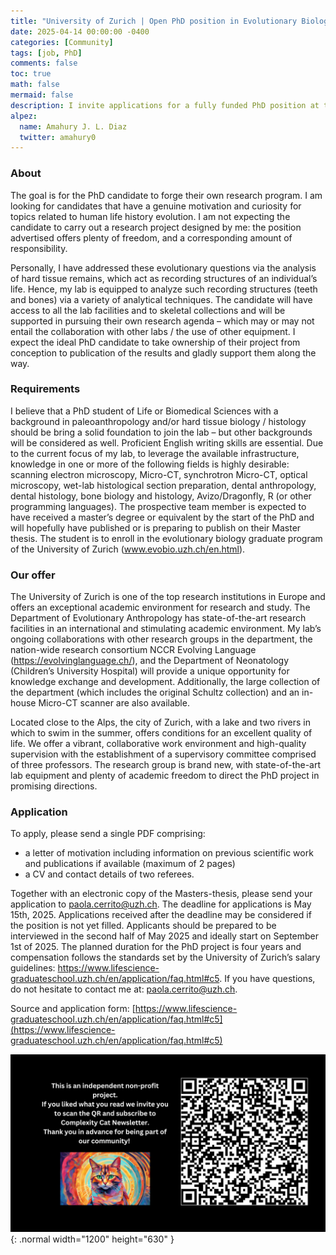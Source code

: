 ```yaml
---
title: "University of Zurich | Open PhD position in Evolutionary Biology"
date: 2025-04-14 00:00:00 -0400
categories: [Community]
tags: [job, PhD]
comments: false
toc: true
math: false
mermaid: false
description: I invite applications for a fully funded PhD position at the Hominin Evolution Group in the Department of Evolutionary Anthropology of the University of Zurich. The doctoral candidate will work in the context of the Professorship of Human Evolution with Prof. Dr. Paola Cerrito. 
alpez:
  name: Amahury J. L. Diaz
  twitter: amahury0
---
```

### About
The goal is for the PhD candidate to forge their own research program. I am looking for candidates that have a genuine motivation and curiosity for topics related to human life history evolution. I am not expecting the candidate to carry out a research project designed by me: the position advertised offers plenty of freedom, and a corresponding amount of responsibility.

Personally, I have addressed these evolutionary questions via the analysis of hard tissue remains, which act as recording structures of an individual’s life. Hence, my lab is equipped to analyze such recording structures (teeth and bones) via a variety of analytical techniques. The candidate will have access to all the lab facilities and to skeletal collections and will be supported in pursuing their own research agenda – which may or may not entail the collaboration with other labs / the use of other equipment. I expect the ideal PhD candidate to take ownership of their project from conception to publication of the results and gladly support them along the way.

### Requirements
I believe that a PhD student of Life or Biomedical Sciences with a background in paleoanthropology and/or hard tissue biology / histology should be bring a solid foundation to join the lab – but other backgrounds will be considered as well. Proficient English writing skills are essential. Due to the current focus of my lab, to leverage the available infrastructure, knowledge in one or more of the following fields is highly desirable: scanning electron microscopy, Micro-CT, synchrotron Micro-CT, optical microscopy, wet-lab histological section preparation, dental anthropology, dental histology, bone biology and histology, Avizo/Dragonfly, R (or other programming languages). The prospective team member is expected to have received a master’s degree or equivalent by the start of the PhD and will hopefully have published or is preparing to publish on their Master thesis. The student is to enroll in the evolutionary biology graduate program of the University of Zurich (www.evobio.uzh.ch/en.html).

### Our offer
The University of Zurich is one of the top research institutions in Europe and offers an exceptional academic environment for research and study. The Department of Evolutionary Anthropology has state-of-the-art research facilities in an international and stimulating academic environment. My lab’s ongoing collaborations with other research groups in the department, the nation-wide research consortium NCCR Evolving Language (https://evolvinglanguage.ch/), and the Department of Neonatology (Children’s University Hospital) will provide a unique opportunity for knowledge exchange and development. Additionally, the large collection of the department (which includes the original Schultz collection) and an in-house Micro-CT scanner are also available.

Located close to the Alps, the city of Zurich, with a lake and two rivers in which to swim in the summer, offers conditions for an excellent quality of life. We offer a vibrant, collaborative work environment and high-quality supervision with the establishment of a supervisory committee comprised of three professors. The research group is brand new, with state-of-the-art lab equipment and plenty of academic freedom to direct the PhD project in promising directions.

### Application
To apply, please send a single PDF comprising:
- a letter of motivation including information on previous scientific work and publications if available (maximum of 2 pages)
- a CV and contact details of two referees.

Together with an electronic copy of the Masters-thesis, please send your application to paola.cerrito@uzh.ch. The deadline for applications is May 15th, 2025. Applications received after the deadline may be considered if the position is not yet filled. Applicants should be prepared to be interviewed in the second half of May 2025 and ideally start on September 1st of 2025. The planned duration for the PhD project is four years and compensation follows the standards set by the University of Zurich’s salary guidelines: https://www.lifescience-graduateschool.uzh.ch/en/application/faq.html#c5. If you have questions, do not hesitate to contact me at: paola.cerrito@uzh.ch.

Source and application form: [https://www.lifescience-graduateschool.uzh.ch/en/application/faq.html#c5](https://www.lifescience-graduateschool.uzh.ch/en/application/faq.html#c5)

![Desktop View](/assets/img/fix/complexity-cat-newsletter.png){: .normal width="1200" height="630" }
